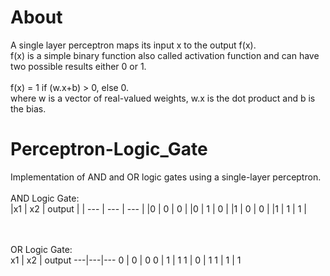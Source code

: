<script src="https://gist.github.com/jonschlinkert/5854601.js"></script>

# About
A single layer perceptron maps its input x to the output f(x).<br>
f(x) is a simple binary function also called activation function and can have two possible results either 0 or 1.<br><br>
f(x) = 1 if (w.x+b) > 0, else 0.
<br>where w is a vector of real-valued weights, w.x is the dot product and b is the bias.

# Perceptron-Logic_Gate
Implementation of AND and OR logic gates using a single-layer perceptron.
<br><br>
AND Logic Gate:<br>
|x1 | x2 | output |
| --- | --- | --- |
|0  | 0  | 0 |
|0  | 1  | 0 |
|1  | 0  | 0 |
|1  | 1  | 1 |

<br><br>
OR Logic Gate:<br>
x1 | x2 | output
---|---|---
0  | 0  | 0 
0  | 1  | 1 
1  | 0  | 1 
1  | 1  | 1 


